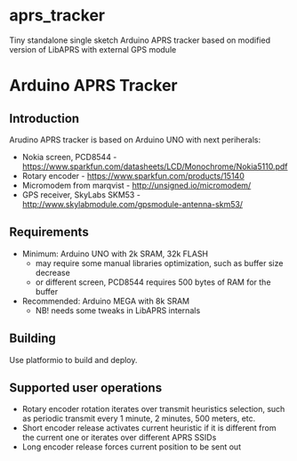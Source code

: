# aprs_tracker
Tiny standalone single sketch Arduino APRS tracker based on modified version of LibAPRS with external GPS module

Arduino APRS Tracker
====================

Introduction
------------
Arudino APRS tracker is based on Arduino UNO with next periherals: 
 * Nokia screen, PCD8544 - https://www.sparkfun.com/datasheets/LCD/Monochrome/Nokia5110.pdf
 * Rotary encoder - https://www.sparkfun.com/products/15140
 * Micromodem from marqvist - http://unsigned.io/micromodem/
 * GPS receiver, SkyLabs SKM53 - http://www.skylabmodule.com/gpsmodule-antenna-skm53/

Requirements
------------
 * Minimum: Arduino UNO with 2k SRAM, 32k FLASH
   * may require some manual libraries optimization, such as buffer size decrease
   * or different screen, PCD8544 requires 500 bytes of RAM for the buffer
 * Recommended: Arduino MEGA with 8k SRAM
   * NB! needs some tweaks in LibAPRS internals

Building
------------
Use platformio to build and deploy.

Supported user operations
-------------------------
 * Rotary encoder rotation iterates over transmit heuristics selection, such as periodic transmit every 1 minute, 2 minutes, 500 meters, etc.
 * Short encoder release activates current heuristic if it is different from the current one or iterates over different APRS SSIDs
 * Long encoder release forces current position to be sent out
